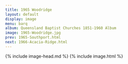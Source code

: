 ```yaml
---
title: 1965 Woodridge
layout: default
display: image
menu: barq
album: Queensland Baptist Churches 1851-1960 Album
image: 1965-Woodridge.jpg
prev: 1965-Southport.html
next: 1966-Acacia-Ridge.html
---
```

{% include image-head.md %}
{% include image.html %}